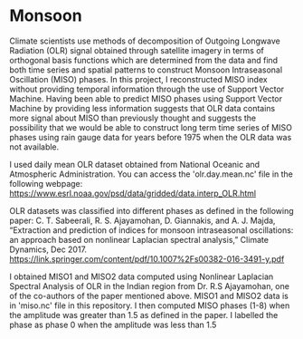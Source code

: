 # Monsoon

Climate scientists use methods of decomposition of Outgoing Longwave Radiation (OLR) signal obtained through satellite imagery in terms of orthogonal basis functions which are determined from the data and find both time series and spatial patterns to construct Monsoon Intraseasonal Oscillation (MISO) phases. In this project, I reconstructed MISO index without providing temporal information through the use of Support Vector Machine. Having been able to predict MISO phases using Support Vector Machine by providing less information suggests that OLR data contains more signal about MISO than previously thought and suggests the possibility that we would be able to construct long term time series of MISO phases using rain gauge data for years before 1975 when the OLR data was not available.

I used daily mean OLR dataset obtained from National Oceanic and Atmospheric Administration. You can access the 'olr.day.mean.nc' file in the following webpage:
https://www.esrl.noaa.gov/psd/data/gridded/data.interp_OLR.html

OLR datasets was classified into different phases as defined in the following paper:
C. T. Sabeerali, R. S. Ajayamohan, D. Giannakis, and A. J. Majda, “Extraction and prediction of indices for monsoon intraseasonal oscillations: an approach based on nonlinear Laplacian spectral analysis,” Climate Dynamics, Dec 2017.
https://link.springer.com/content/pdf/10.1007%2Fs00382-016-3491-y.pdf

I obtained MISO1 and MISO2 data computed using Nonlinear Laplacian Spectral Analysis of OLR in the Indian region from Dr. R.S Ajayamohan, one of the co-authors of the paper mentioned above. MISO1 and MISO2 data is in 'miso.nc' file in this repository. I then computed MISO phases (1-8) when the amplitude was greater than 1.5 as defined in the paper. I labelled the phase as phase 0 when the amplitude was less than 1.5

